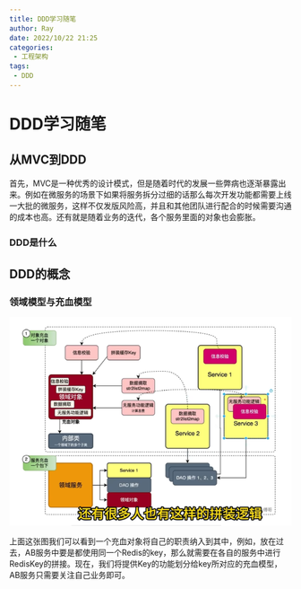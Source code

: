 ```yaml
---
title: DDD学习随笔
author: Ray
date: 2022/10/22 21:25
categories:
 - 工程架构
tags:
 - DDD
---
```

# DDD学习随笔

## 从MVC到DDD

首先，MVC是一种优秀的设计模式，但是随着时代的发展一些弊病也逐渐暴露出来。例如在微服务的场景下如果将服务拆分过细的话那么每次开发功能都需要上线一大批的微服务，这样不仅发版风险高，并且和其他团队进行配合的时候需要沟通的成本也高。还有就是随着业务的迭代，各个服务里面的对象也会膨胀。

### DDD是什么

## DDD的概念

### 领域模型与充血模型

![img](https://raw.githubusercontent.com/rayliu445/blogImage/master/blogImage/ddd%E6%A8%A1%E5%BC%8F%E5%85%85%E8%A1%80%E6%A8%A1%E5%9E%8B20250402.png)

上面这张图我们可以看到一个充血对象将自己的职责纳入到其中，例如，放在过去，AB服务中要是都使用同一个Redis的key，那么就需要在各自的服务中进行RedisKey的拼接。现在，我们将提供Key的功能划分给key所对应的充血模型，AB服务只需要关注自己业务即可。
